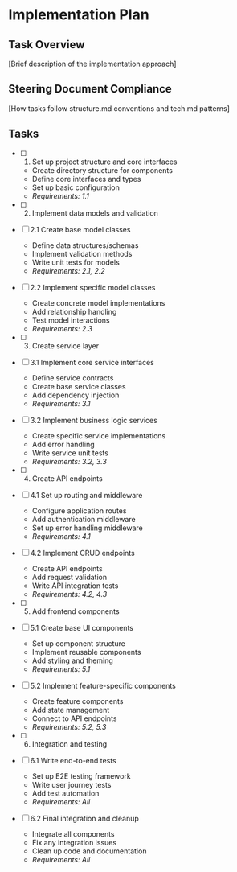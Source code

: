 # Implementation Plan

## Task Overview

[Brief description of the implementation approach]

## Steering Document Compliance

[How tasks follow structure.md conventions and tech.md patterns]

## Tasks

- [ ] 1. Set up project structure and core interfaces
  - Create directory structure for components
  - Define core interfaces and types
  - Set up basic configuration
  - _Requirements: 1.1_

- [ ] 2. Implement data models and validation
- [ ] 2.1 Create base model classes
  - Define data structures/schemas
  - Implement validation methods
  - Write unit tests for models
  - _Requirements: 2.1, 2.2_

- [ ] 2.2 Implement specific model classes
  - Create concrete model implementations
  - Add relationship handling
  - Test model interactions
  - _Requirements: 2.3_

- [ ] 3. Create service layer
- [ ] 3.1 Implement core service interfaces
  - Define service contracts
  - Create base service classes
  - Add dependency injection
  - _Requirements: 3.1_

- [ ] 3.2 Implement business logic services
  - Create specific service implementations
  - Add error handling
  - Write service unit tests
  - _Requirements: 3.2, 3.3_

- [ ] 4. Create API endpoints
- [ ] 4.1 Set up routing and middleware
  - Configure application routes
  - Add authentication middleware
  - Set up error handling middleware
  - _Requirements: 4.1_

- [ ] 4.2 Implement CRUD endpoints
  - Create API endpoints
  - Add request validation
  - Write API integration tests
  - _Requirements: 4.2, 4.3_

- [ ] 5. Add frontend components
- [ ] 5.1 Create base UI components
  - Set up component structure
  - Implement reusable components
  - Add styling and theming
  - _Requirements: 5.1_

- [ ] 5.2 Implement feature-specific components
  - Create feature components
  - Add state management
  - Connect to API endpoints
  - _Requirements: 5.2, 5.3_

- [ ] 6. Integration and testing
- [ ] 6.1 Write end-to-end tests
  - Set up E2E testing framework
  - Write user journey tests
  - Add test automation
  - _Requirements: All_

- [ ] 6.2 Final integration and cleanup
  - Integrate all components
  - Fix any integration issues
  - Clean up code and documentation
  - _Requirements: All_
